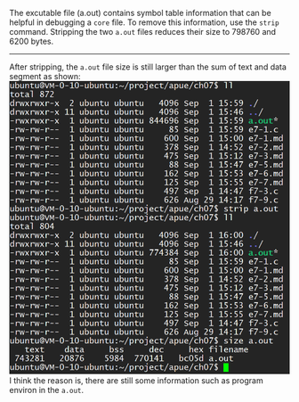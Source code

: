 The excutable file (a.out) contains symbol table information that can be helpful
in debugging a `core` file. To remove this information, use the `strip` command.
Stripping the two `a.out` files reduces their size to 798760 and 6200 bytes.

------

After stripping, the `a.out` file size is still larger than the sum of text and
data segment as shown: ![p7-8.png](../docs/screenshot/p7-8.png)
I think the reason is, there are still some information such as program environ
in the `a.out`.

